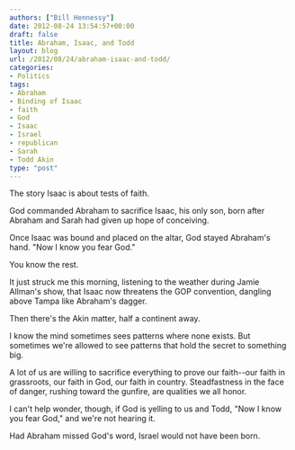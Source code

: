 ```yaml
---
authors: ["Bill Hennessy"]
date: 2012-08-24 13:54:57+00:00
draft: false
title: Abraham, Isaac, and Todd
layout: blog
url: /2012/08/24/abraham-isaac-and-todd/
categories:
- Politics
tags:
- Abraham
- Binding of Isaac
- faith
- God
- Isaac
- Israel
- republican
- Sarah
- Todd Akin
type: "post"
---
```


The story Isaac is about tests of faith.

God commanded Abraham to sacrifice Isaac, his only son, born after Abraham and Sarah had given up hope of conceiving.

Once Isaac was bound and placed on the altar, God stayed Abraham's hand.  "Now I know you fear God."

You know the rest.

It just struck me this morning, listening to the weather during Jamie Allman's show, that Isaac now threatens the GOP convention, dangling above Tampa like Abraham's dagger.

Then there's the Akin matter, half a continent away.

I know the mind sometimes sees patterns where none exists.  But sometimes we're allowed to see patterns that hold the secret to something big.

A lot of us are willing to sacrifice everything to prove our faith--our faith in grassroots, our faith in God, our faith in country.  Steadfastness in the face of danger, rushing toward the gunfire, are qualities we all honor.

I can't help wonder, though, if God is yelling to us and Todd, "Now I know you fear God," and we're not hearing it.

Had Abraham missed God's word, Israel would not have been born.
